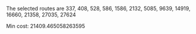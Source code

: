 The selected routes are 337, 408, 528, 586, 1586, 2132, 5085, 9639, 14919, 16660, 21358, 27035, 27624

Min cost: 21409.465058263595
